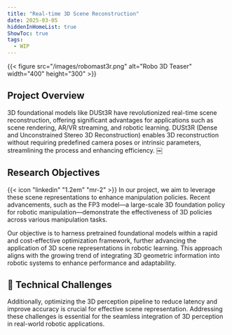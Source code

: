 ```yaml
---
title: "Real-time 3D Scene Reconstruction"
date: 2025-03-05
hiddenInHomeList: true
ShowToc: true
tags:
  - WIP
---
```


{{< figure src="/images/robomast3r.png" alt="Robo 3D Teaser" width="400" height="300" >}}

## Project Overview

3D foundational models like DUSt3R have revolutionized real-time scene reconstruction, offering significant advantages for applications such as scene rendering, AR/VR streaming, and robotic learning. DUSt3R (Dense and Unconstrained Stereo 3D Reconstruction) enables 3D reconstruction without requiring predefined camera poses or intrinsic parameters, streamlining the process and enhancing efficiency.  ￼

## Research Objectives

{{< icon "linkedin" "1.2em" "mr-2" >}} In our project, we aim to leverage these scene representations to enhance manipulation policies. Recent advancements, such as the FP3 model—a large-scale 3D foundation policy for robotic manipulation—demonstrate the effectiveness of 3D policies across various manipulation tasks. 

Our objective is to harness pretrained foundational models within a rapid and cost-effective optimization framework, further advancing the application of 3D scene representations in robotic learning. This approach aligns with the growing trend of integrating 3D geometric information into robotic systems to enhance performance and adaptability.

## 🔧 Technical Challenges

Additionally, optimizing the 3D perception pipeline to reduce latency and improve accuracy is crucial for effective scene representation. Addressing these challenges is essential for the seamless integration of 3D perception in real-world robotic applications.